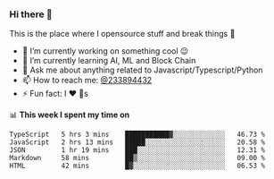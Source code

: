 ### Hi there 👋

<!--
**a233894432/a233894432** is a ✨ _special_ ✨ repository because its `README.md` (this file) appears on your GitHub profile.

Here are some ideas to get you started:

- 🔭 I’m currently working on ...
- 🌱 I’m currently learning ...
- 👯 I’m looking to collaborate on ...
- 🤔 I’m looking for help with ...
- 💬 Ask me about ...
- 📫 How to reach me: ...
- 😄 Pronouns: ...
- ⚡ Fun fact: ...
-->
 
 
This is the place where I opensource stuff and break things :rofl:

- 🔭 I’m currently working on something cool :wink:
- 🌱 I’m currently learning AI, ML and Block Chain
- 💬 Ask me about anything related to Javascript/Typescript/Python
- 📫 How to reach me: [@233894432](https://twitter.com/233894432)
- ⚡ Fun fact: I :heart: :dog:s

📊 **This week I spent my time on**
<!--START_SECTION:waka-->
```text
TypeScript   5 hrs 3 mins    ███████████▓░░░░░░░░░░░░░   46.73 % 
JavaScript   2 hrs 13 mins   █████░░░░░░░░░░░░░░░░░░░░   20.58 % 
JSON         1 hr 19 mins    ███░░░░░░░░░░░░░░░░░░░░░░   12.31 % 
Markdown     58 mins         ██▒░░░░░░░░░░░░░░░░░░░░░░   09.00 % 
HTML         42 mins         █▓░░░░░░░░░░░░░░░░░░░░░░░   06.53 % 
```
<!--END_SECTION:waka-->
